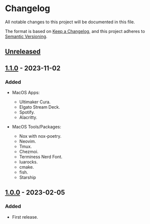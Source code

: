 # Changelog
All notable changes to this project will be documented in this file.

The format is based on [Keep a Changelog](https://keepachangelog.com/en/1.0.0/),
and this project adheres to [Semantic Versioning](https://semver.org/spec/v2.0.0.html).


## [Unreleased]

## [1.1.0] - 2023-11-02
### Added
- MacOS Apps:
    * Ultimaker Cura.
    * Elgato Stream Deck.
    * Spotify.
    * Alacritty.

- MacOS Tools/Packages:
    * Nox with nox-poetry.
    * Neovim.
    * Tmux.
    * Chezmoi.
    * Terminess Nerd Font.
    * luarocks.
    * cmake.
    * fish.
    * Starship

## [1.0.0] - 2023-02-05
### Added
- First release.

[Unreleased]: https://github.com/fedejaure/dev-setup/compare/v1.1.0...develop
[1.1.0]: https://github.com/fedejaure/dev-setup/compare/v1.0.0...v1.1.0
[1.0.0]: https://github.com/fedejaure/dev-setup/compare/releases/tag/v1.0.0
